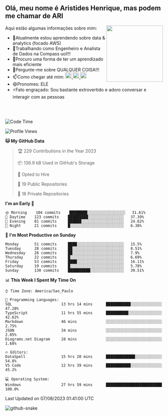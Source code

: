 ## Olá, meu nome é Aristides Henrique, mas podem me chamar de ARI

<div >
Aqui estão algumas informações sobre mim:<img align="right" height="180em" src="https://user-images.githubusercontent.com/97318481/177042589-45d62122-82a9-4a32-b3a7-87b322825b2f.png">
</div>

- 🌱Atualmente estou aprendendo sobre data & analytics (focado AWS)
- 👯Trabalhando como Engenheiro e Analista de Dados na Compass uol!!!
- 🤔Procuro uma forma de ter um aprendizado mais eficiente
- 💬Pergunte-me sobre QUALQUER COISA!!!
- 📫Como chegar até mim:
  <a href="https://www.instagram.com/aryhenry/" target="_blank">
  <img src="https://img.shields.io/badge/-Instagram-%23E4405F?style=for-the-badge&logo=instagram&logoColor=black" height="20px">
  </a>
  <a href="https://www.linkedin.com/in/aristides-henrique/" target="_blank">
  <img src="https://img.shields.io/badge/-LinkedIn-%230077B5?style=for-the-badge&logo=linkedin&logoColor=black" height="20px">
  </a> 
  <a href="mailto:arihenriqueuna@gmail.com">
  <img src="https://img.shields.io/badge/-Gmail-%23333?style=for-the-badge&logo=gmail&logoColor=white" height="20px">
  </a>
- 😄Pronomes: ELE
- ⚡Fato engraçado: Sou bastante extrovertido e adoro conversar e interagir com as pessoas
<br/>
<br/>


<!--START_SECTION:waka-->
![Code Time](http://img.shields.io/badge/Code%20Time-1%2C050%20hrs%204%20mins-blue)

![Profile Views](http://img.shields.io/badge/Profile%20Views-1-blue)

**🐱 My GitHub Data** 

> 🏆 229 Contributions in the Year 2023
 > 
> 📦 136.9 kB Used in GitHub's Storage 
 > 
> 💼 Opted to Hire
 > 
> 📜 19 Public Repositories 
 > 
> 🔑 18 Private Repositories  
 > 
**I'm an Early 🐤** 

```text
🌞 Morning    104 commits    ████████░░░░░░░░░░░░░░░░░   31.61% 
🌇 Daytime    123 commits    █████████░░░░░░░░░░░░░░░░   37.39% 
🌃 Evening    81 commits     ██████░░░░░░░░░░░░░░░░░░░   24.62% 
🌙 Night      21 commits     █░░░░░░░░░░░░░░░░░░░░░░░░   6.38%

```
📅 **I'm Most Productive on Sunday** 

```text
Monday       51 commits     ████░░░░░░░░░░░░░░░░░░░░░   15.5% 
Tuesday      28 commits     ██░░░░░░░░░░░░░░░░░░░░░░░   8.51% 
Wednesday    26 commits     ██░░░░░░░░░░░░░░░░░░░░░░░   7.9% 
Thursday     22 commits     █░░░░░░░░░░░░░░░░░░░░░░░░   6.69% 
Friday       53 commits     ████░░░░░░░░░░░░░░░░░░░░░   16.11% 
Saturday     19 commits     █░░░░░░░░░░░░░░░░░░░░░░░░   5.78% 
Sunday       130 commits    ██████████░░░░░░░░░░░░░░░   39.51%

```


📊 **This Week I Spent My Time On** 

```text
⌚︎ Time Zone: America/Sao_Paulo

💬 Programming Languages: 
SQL                      13 hrs 14 mins      ███████████░░░░░░░░░░░░░░   47.28% 
TypeScript               11 hrs 55 mins      ██████████░░░░░░░░░░░░░░░   42.62% 
Markdown                 46 mins             ░░░░░░░░░░░░░░░░░░░░░░░░░   2.75% 
JSON                     34 mins             ░░░░░░░░░░░░░░░░░░░░░░░░░   2.05% 
Diagrams.net Diagram     28 mins             ░░░░░░░░░░░░░░░░░░░░░░░░░   1.68%

🔥 Editors: 
DataSpell                15 hrs 20 mins      █████████████░░░░░░░░░░░░   54.8% 
VS Code                  12 hrs 39 mins      ███████████░░░░░░░░░░░░░░   45.2%

💻 Operating System: 
Windows                  27 hrs 59 mins      █████████████████████████   100.0%

```


 Last Updated on 07/08/2023 01:41:00 UTC
<!--END_SECTION:waka-->

<img alt="github-snake" src="https://github.com/AriHenrique/AriHenrique/blob/output/github-contribution-grid-snake-dark.svg" />

